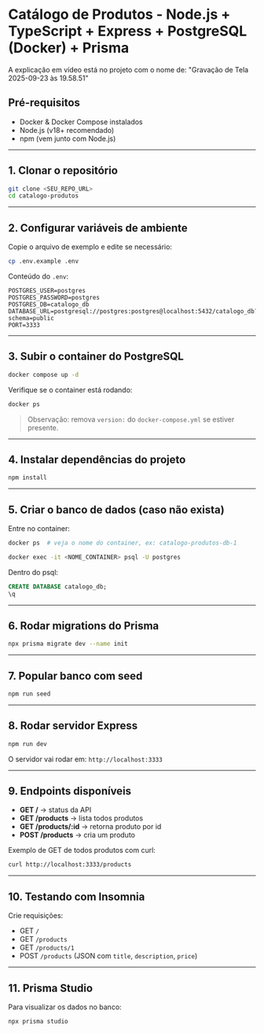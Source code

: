 # Catálogo de Produtos - Node.js + TypeScript + Express + PostgreSQL (Docker) + Prisma

A explicação em vídeo está no projeto com o nome de: "Gravação de Tela 2025-09-23 às 19.58.51"

## Pré-requisitos

* Docker & Docker Compose instalados
* Node.js (v18+ recomendado)
* npm (vem junto com Node.js)

---

## 1. Clonar o repositório

```bash
git clone <SEU_REPO_URL>
cd catalogo-produtos
```

---

## 2. Configurar variáveis de ambiente

Copie o arquivo de exemplo e edite se necessário:

```bash
cp .env.example .env
```

Conteúdo do `.env`:

```
POSTGRES_USER=postgres
POSTGRES_PASSWORD=postgres
POSTGRES_DB=catalogo_db
DATABASE_URL=postgresql://postgres:postgres@localhost:5432/catalogo_db?schema=public
PORT=3333
```

---

## 3. Subir o container do PostgreSQL

```bash
docker compose up -d
```

Verifique se o container está rodando:

```bash
docker ps
```

> Observação: remova `version:` do `docker-compose.yml` se estiver presente.

---

## 4. Instalar dependências do projeto

```bash
npm install
```

---

## 5. Criar o banco de dados (caso não exista)

Entre no container:

```bash
docker ps  # veja o nome do container, ex: catalogo-produtos-db-1
```

```bash
docker exec -it <NOME_CONTAINER> psql -U postgres
```

Dentro do psql:

```sql
CREATE DATABASE catalogo_db;
\q
```

---

## 6. Rodar migrations do Prisma

```bash
npx prisma migrate dev --name init
```

---

## 7. Popular banco com seed

```bash
npm run seed
```
---

## 8. Rodar servidor Express

```bash
npm run dev
```

O servidor vai rodar em: `http://localhost:3333`

---

## 9. Endpoints disponíveis

* **GET /** → status da API
* **GET /products** → lista todos produtos
* **GET /products/\:id** → retorna produto por id
* **POST /products** → cria um produto

Exemplo de GET de todos produtos com curl:

```bash
curl http://localhost:3333/products
```

---

## 10. Testando com Insomnia

Crie requisições:

* GET `/`
* GET `/products`
* GET `/products/1`
* POST `/products` (JSON com `title`, `description`, `price`)

---

## 11. Prisma Studio

Para visualizar os dados no banco:

```bash
npx prisma studio
```